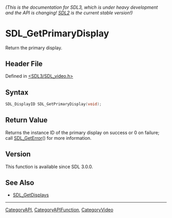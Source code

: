 ###### (This is the documentation for SDL3, which is under heavy development and the API is changing! [SDL2](https://wiki.libsdl.org/SDL2/) is the current stable version!)
# SDL_GetPrimaryDisplay

Return the primary display.

## Header File

Defined in [<SDL3/SDL_video.h>](https://github.com/libsdl-org/SDL/blob/main/include/SDL3/SDL_video.h)

## Syntax

```c
SDL_DisplayID SDL_GetPrimaryDisplay(void);

```

## Return Value

Returns the instance ID of the primary display on success or 0 on failure;
call [SDL_GetError](SDL_GetError)() for more information.

## Version

This function is available since SDL 3.0.0.

## See Also

- [SDL_GetDisplays](SDL_GetDisplays)

----
[CategoryAPI](CategoryAPI), [CategoryAPIFunction](CategoryAPIFunction), [CategoryVideo](CategoryVideo)

